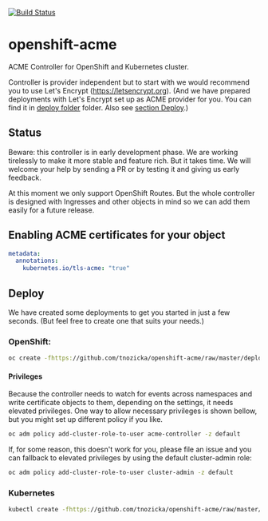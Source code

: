 [![Build Status](https://travis-ci.org/tnozicka/openshift-acme.svg?branch=master)](https://travis-ci.org/tnozicka/openshift-acme)
# openshift-acme
ACME Controller for OpenShift and Kubernetes cluster.

Controller is provider independent but to start with we would recommend you to use Let's Encrypt (https://letsencrypt.org). (And we have prepared deployments with Let's Encrypt set up as ACME provider for you. You can find it in [deploy folder](/deploy) folder. Also see [section Deploy](#deploy).)

## Status
Beware: this controller is in early development phase. We are working tirelessly to make it more stable and feature rich. But it takes time. We will welcome your help by sending a PR or by testing it and giving us early feedback.

At this moment we only support OpenShift Routes. But the whole controller is designed with Ingresses and other objects in mind so we can add them easily for a future release.

## Enabling ACME certificates for your object
```yaml
metadata:
  annotations:
    kubernetes.io/tls-acme: "true"
```

## Deploy
We have created some deployments to get you started in just a few seconds. (But feel free to create one that suits your needs.)

### OpenShift:
```bash
oc create -fhttps://github.com/tnozicka/openshift-acme/raw/master/deploy/{clusterrole,deploymentconfig-letsencrypt-staging,service}.yaml
```
#### Privileges
Because the controller needs to watch for events across namespaces and write certificate objects to them, depending on the settings, it needs elevated privileges. One way to allow necessary privileges is shown bellow, but you might set up different policy if you like.
```bash
oc adm policy add-cluster-role-to-user acme-controller -z default
```
If, for some reason, this doesn't work for you, please file an issue and you can fallback to elevated privileges by using the default cluster-admin role:
```bash
oc adm policy add-cluster-role-to-user cluster-admin -z default
```

### Kubernetes
```bash
kubectl create -fhttps://github.com/tnozicka/openshift-acme/raw/master/deploy/{deployment-letsencrypt-staging,service}.yaml
```
